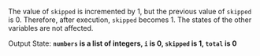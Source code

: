 The value of `skipped` is incremented by 1, but the previous value of `skipped` is 0. Therefore, after execution, `skipped` becomes 1. The states of the other variables are not affected. 

Output State: **`numbers` is a list of integers, `i` is 0, `skipped` is 1, `total` is 0**